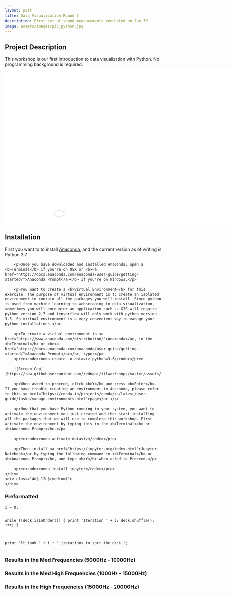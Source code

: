 ```yaml
---
layout: post
title: Data Visualization Round 1
description: First set of sound measurements conducted on Jan 30
image: assets/images/pic_python.jpg
---
```

<h2>Project Description</h2>
This workshop is our first introduction to data visualization with Python. No programming background is required.

<iframe width="1000" height="500" frameborder="0" scrolling="no" src="//plot.ly/~tngai/6.embed"></iframe>

<div class="row">
	<div class="8u 12u$(medium)">
		<h2>Installation</h2>
		<p>
        First you want to to install <a href="https://www.anaconda.com/distribution/">Anaconda</a>, and the current version as of writing is Python 3.7.</p>

        <p>Once you have downloaded and installed Anaconda, open a <b>Terminal</b> if you're on OSX or <b><a href="https://docs.anaconda.com/anaconda/user-guide/getting-started/">Anaconda Prompt</a></b> if you're on Windows.</p>

        <p>You want to create a <b>Virtual Environment</b> for this exercise. The purpose of virtual environment is to create an isolated environment to contain all the packages you will install. Since python is used from machine learning to webscraping to data visualization, sometimes you will encounter an application such as GIS will require python version 2.7 and tensorflow will only work with python version 3.5. So virtual environment is a very convenient way to manage your python installations.</p>

        <p>To create a virtual environment in <a href="https://www.anaconda.com/distribution/">Anaconda</a>, in the <b>Terminal</b> or <b><a href="https://docs.anaconda.com/anaconda/user-guide/getting-started/">Anaconda Prompt</a></b>, type:</p>
        <pre><code>conda create -n dataviz python=3.6</code></pre>

        ![Screen Cap](https://raw.githubusercontent.com/tedngai/itlworkshops/master/assets/images/pic_anaconda_env.jpg)

        <p>When asked to proceed, click <b>Y</b> and press <b>Enter</b>. If you have trouble creating an environment in Anaconda, please refer to this <a href="https://conda.io/projects/conda/en/latest/user-guide/tasks/manage-environments.html">page</a> </p>

        <p>Now that you have Python running in your system, you want to activate the environment you just created and then start installing all the packages that we will use to complete this workshop. First activate the environment by typing this in the <b>Terminal</b> or <b>Anaconda Prompt</b>.</p>

        <pre><code>conda activate dataviz</code></pre>

        <p>Then install <a href="https://jupyter.org/index.html">Jupyter Notebook</a> by typing the following command in <b>Terminal</b> or <b>Anaconda Prompt</b>, and type <b>Y</b> when asked to Proceed.</p>

        <pre><code>conda install jupyter</code></pre>
	</div>
	<div class="4u$ 12u$(medium)">
	</div>
</div>








<!-- Preformatted Code -->
<h3>Preformatted</h3>
<pre><code>i = 0;

while (!deck.isInOrder()) {
    print 'Iteration ' + i;
    deck.shuffle();
    i++;
}

print 'It took ' + i + ' iterations to sort the deck.';
</code></pre>

<h3 id="content">Results in the Med Frequencies (5000Hz - 10000Hz)</h3>


<h3 id="content">Results in the Med High Frequencies (1000Hz - 15000Hz)</h3>


<h3 id="content">Results in the High Frequencies (15000Hz - 20000Hz)</h3>
